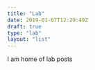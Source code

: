 ```yaml
---
title: "Lab"
date: 2019-01-07T12:29:49Z
draft: true
type: "lab"
layout: "list"
---
```


I am home of lab posts


